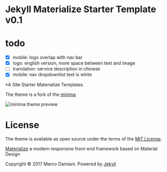 # Jekyll Materialize Starter Template v0.1

# todo

- [X] mobile: logo overlap with nav bar
- [X] logo: english version, more space between text and image
- [ ] translation: service description in chinese 
- [X] mobile: nav dropdownlist text is white

*A Site Starter Materialize Templates.

The theme is a fork of the [minima][1]

![minima theme preview](/screenshot.png)


# License

The theme is available as open source under the terms of the [MIT License][2].

[Materialize][3] a  modern responsive front-end framework based on Material Design

Copyright © 2017 Marco Damiani. Powered by <a href="http://jekyllrb.com">Jekyll</a>

[1]: https://github.com/jekyll/minima
[2]: https://opensource.org/licenses/MIT
[3]: http://materializecss.com/
